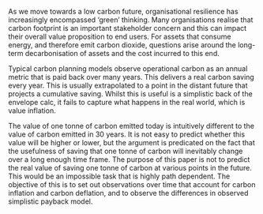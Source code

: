 

As we move towards a low carbon future, organisational resilience has increasingly encompassed ‘green’ thinking. Many organisations realise that carbon footprint is an important stakeholder concern and this can impact their overall value proposition to end users. For assets that consume energy, and therefore emit carbon dioxide, questions arise around the long-term decarbonisation of assets and the cost incurred to this end. 

Typical carbon planning models observe operational carbon as an annual metric that is paid back over many years. This delivers a real carbon saving every year. This is usually extrapolated to a point in the distant future that projects a cumulative saving. Whilst this is useful is a simplistic back of the envelope calc, it fails to capture what happens in the real world, which is value inflation. 

The value of one tonne of carbon emitted today is intuitively different to the value of carbon emitted in 30 years. It is not easy to predict whether this value will be higher or lower, but the argument is predicated on the fact that the usefulness of saving that one tonne of carbon will inevitably change over a long enough time frame. The purpose of this paper is not to predict the real value of saving one tonne of carbon at various points in the future. This would be an impossible task that is highly path dependent. The objective of this is to set out observations over time that account for carbon inflation and carbon deflation, and to observe the differences in observed simplistic payback model.
